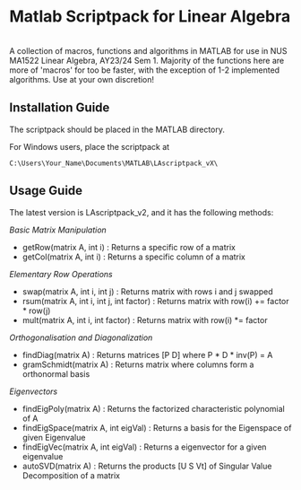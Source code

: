 # Matlab Scriptpack for Linear Algebra <br /> <img  src="https://img.shields.io/badge/MATLAB-R2023a-orange"  height="17"  />
A collection of macros, functions and algorithms in MATLAB for use in NUS MA1522 Linear Algebra, AY23/24 Sem 1. Majority of the functions here are more of 'macros' for too be faster, with the exception of 1-2 implemented algorithms. Use at your own discretion!

## Installation Guide
The scriptpack should be placed in the MATLAB directory.

For Windows users, place the scriptpack at
```
C:\Users\Your_Name\Documents\MATLAB\LAscriptpack_vX\
```

## Usage Guide
The latest version is LAscriptpack_v2, and it has the following methods:

*Basic Matrix Manipulation*
- getRow(matrix A, int i) : Returns a specific row of a matrix
- getCol(matrix A, int i) : Returns a specific column of a matrix

*Elementary Row Operations*
- swap(matrix A, int i, int j) : Returns matrix with rows i and j swapped
- rsum(matrix A, int i, int j, int factor) : Returns matrix with row(i) += factor * row(j)
- mult(matrix A, int i, int factor) : Returns matrix with row(i) *= factor

*Orthogonalisation and Diagonalization*
- findDiag(matrix A) : Returns matrices [P D] where P * D * inv(P) = A
- gramSchmidt(matrix A) : Returns matrix where columns form a orthonormal basis

*Eigenvectors*
- findEigPoly(matrix A) : Returns the factorized characteristic polynomial of A
- findEigSpace(matrix A, int eigVal) : Returns a basis for the Eigenspace of given Eigenvalue
- findEigVec(matrix A, int eigVal) : Returns a eigenvector for a given eigenvalue
- autoSVD(matrix A) : Returns the products [U S Vt] of Singular Value Decomposition of a matrix


